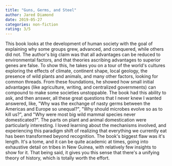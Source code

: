```yaml
---
title: "Guns, Germs, and Steel"
author: Jared Diamond
date: 2019-05-27
categories: non-fiction
rating: 3/5
---
```


This book looks at the development of human society with the goal of explaining why some groups grew, advanced, and conquered, while others did not. The author's big claim was that all advantages can be reduced to environmental factors, and that theories ascribing advantages to superior genes are false. To show this, he takes you on a tour of the world's cultures exploring the effects of climate, continent shape, local geology, the presence of wild plants and animals, and many other factors, looking for common threads. From these foundations, he showed how small initial advantages (like agriculture, writing, and centralized governments) can compound to make some societies unstoppable. The book had this ability to ask, and then answer, all these great questions that I never knew I wanted answered, like, "Why was the exchange of nasty germs between the Americas and Europe so unequal?", "Why should microbes evolve so as to kill
us?", and "Why were most big wild mammal species never domesticated?". The parts on plant and animal domestication were particularly interesting. I loved learning about the mechanisms involved, and experiencing this paradigm shift of realizing that everything we currently eat has been transformed beyond recognition. The book's biggest flaw was it's length. It's a tome, and it can be quite academic at times, going into exhaustive detail on tribes in New Guinea, with relatively few insights to show for it. That being said, it gives you this sense that there's a unifying theory of history, which is totally worth the effort.

